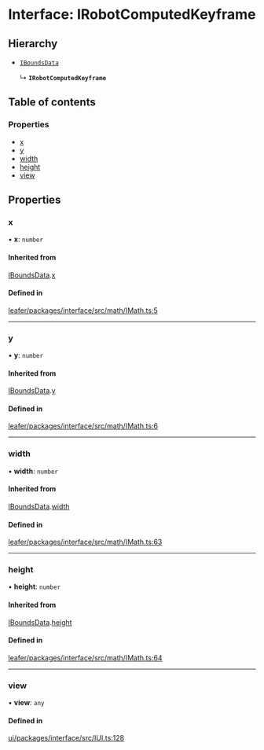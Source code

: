 # Interface: IRobotComputedKeyframe

## Hierarchy

- [`IBoundsData`](IBoundsData.md)

  ↳ **`IRobotComputedKeyframe`**

## Table of contents

### Properties

- [x](IRobotComputedKeyframe.md#x)
- [y](IRobotComputedKeyframe.md#y)
- [width](IRobotComputedKeyframe.md#width)
- [height](IRobotComputedKeyframe.md#height)
- [view](IRobotComputedKeyframe.md#view)

## Properties

### x

• **x**: `number`

#### Inherited from

[IBoundsData](IBoundsData.md).[x](IBoundsData.md#x)

#### Defined in

[leafer/packages/interface/src/math/IMath.ts:5](https://github.com/leaferjs/leafer/blob/27e942d/packages/interface/src/math/IMath.ts#L5)

___

### y

• **y**: `number`

#### Inherited from

[IBoundsData](IBoundsData.md).[y](IBoundsData.md#y)

#### Defined in

[leafer/packages/interface/src/math/IMath.ts:6](https://github.com/leaferjs/leafer/blob/27e942d/packages/interface/src/math/IMath.ts#L6)

___

### width

• **width**: `number`

#### Inherited from

[IBoundsData](IBoundsData.md).[width](IBoundsData.md#width)

#### Defined in

[leafer/packages/interface/src/math/IMath.ts:63](https://github.com/leaferjs/leafer/blob/27e942d/packages/interface/src/math/IMath.ts#L63)

___

### height

• **height**: `number`

#### Inherited from

[IBoundsData](IBoundsData.md).[height](IBoundsData.md#height)

#### Defined in

[leafer/packages/interface/src/math/IMath.ts:64](https://github.com/leaferjs/leafer/blob/27e942d/packages/interface/src/math/IMath.ts#L64)

___

### view

• **view**: `any`

#### Defined in

[ui/packages/interface/src/IUI.ts:128](https://github.com/leaferjs/leafer-ui/blob/e76fc82/packages/interface/src/IUI.ts#L128)
